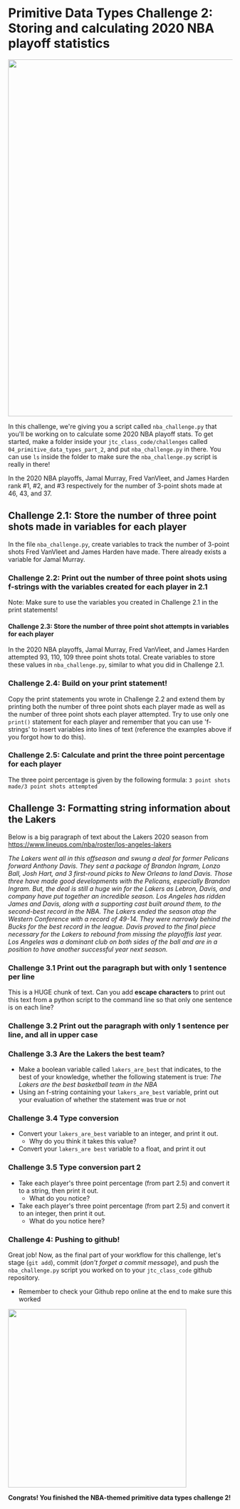 # Primitive Data Types Challenge 2: Storing and calculating 2020 NBA playoff statistics 

<img src="https://clutchpoints.com/wp-content/uploads/2020/04/nba-9.jpg" width="800">


In this challenge, we're giving you a script called `nba_challenge.py` that you'll be working on to calculate some 2020 NBA playoff stats. To get started, make a folder inside your `jtc_class_code/challenges` called `04_primitive_data_types_part_2`, and put `nba_challenge.py` in there. You can use `ls` inside the folder to make sure the `nba_challenge.py` script is really in there!

In the 2020 NBA playoffs, Jamal Murray, Fred VanVleet, and James Harden rank #1, #2, and #3 respectively for the number of 3-point shots made at 46, 43, and 37. 

## Challenge 2.1: Store the number of three point shots made in variables for each player 

In the file `nba_challenge.py`, create variables to track the number of 3-point shots Fred VanVleet and James Harden have made. There already exists a variable for Jamal Murray.  

### Challenge 2.2: Print out the number of three point shots using f-strings with the variables created for each player in 2.1 

Note: Make sure to use the variables you created in Challenge 2.1 in the print statements! 

#### Challenge 2.3: Store the number of three point shot attempts in variables for each player 

In the 2020 NBA playoffs, Jamal Murray, Fred VanVleet, and James Harden attempted 93, 110, 109 three point shots total. Create variables to store these values in `nba_challenge.py`, similar to what you did in Challenge 2.1. 

### Challenge 2.4: Build on your print statement! 

Copy the print statements you wrote in Challenge 2.2 and extend them by printing both the number of three point shots each player made as well as the number of three point shots each player attempted. Try to use only one `print()` statement for each player and remember that you can use 'f-strings' to insert variables into lines of text (reference the examples above if you forgot how to do this). 

### Challenge 2.5: Calculate and print the three point percentage for each player

The three point percentage is given by the following formula: `3 point shots made/3 point shots attempted`

## Challenge 3: Formatting string information about the Lakers

Below is a big paragraph of text about the Lakers 2020 season from https://www.lineups.com/nba/roster/los-angeles-lakers

*The Lakers went all in this offseason and swung a deal for former Pelicans forward Anthony Davis. They sent a package of Brandon Ingram, Lonzo Ball, Josh Hart, and 3 first-round picks to New Orleans to land Davis. Those three have made good developments with the Pelicans, especially Brandon Ingram. But, the deal is still a huge win for the Lakers as Lebron, Davis, and company have put together an incredible season. Los Angeles has ridden James and Davis, along with a supporting cast built around them, to the second-best record in the NBA. The Lakers ended the season atop the Western Conference with a record of 49-14. They were narrowly behind the Bucks for the best record in the league. Davis proved to the final piece necessary for the Lakers to rebound from missing the playoffís last year. Los Angeles was a dominant club on both sides of the ball and are in a position to have another successful year next season.*

### Challenge 3.1 Print out the paragraph but with only 1 sentence per line

This is a HUGE chunk of text. Can you add **escape characters** to print out this text from a python script to the command line so that only one sentence is on each line?

### Challenge 3.2 Print out the paragraph with only 1 sentence per line, and all in upper case

### Challenge 3.3 Are the Lakers the best team?

* Make a boolean variable called `lakers_are_best` that indicates, to the best of your knowledge, whether the following statement is true: *The Lakers are the best basketball team in the NBA*
* Using an f-string containing your `lakers_are_best` variable, print out your evaluation of whether the statement was true or not

### Challenge 3.4 Type conversion

* Convert your `lakers_are_best` variable to an integer, and print it out. 
  * Why do you think it takes this value?
* Convert your `lakers_are best` variable to a float, and print it out

### Challenge 3.5 Type conversion part 2
* Take each player's three point percentage (from part 2.5) and convert it to a string, then print it out.
  * What do you notice?
* Take each player's three point percentage (from part 2.5) and convert it to an integer, then print it out.
  * What do you notice here?

### Challenge 4: Pushing to github!

Great job! Now, as the final part of your workflow for this challenge, let's stage (`git add`), commit (*don't forget a commit message*), and push the `nba_challenge.py` script you worked on to your `jtc_class_code` github repository. 


* Remember to check your Github repo online at the end to make sure this worked

<img src="https://lh3.googleusercontent.com/proxy/-lgo7ecGjy4FR2P4t0QG50Up_33hsglKpgdTOHPJoNqvcHdedUEW8ib8EhucC_o7NvI0j4uheOc3pEY9l-SdpzyK6WPTXbE" width="400">


**Congrats! You finished the NBA-themed primitive data types challenge 2!**